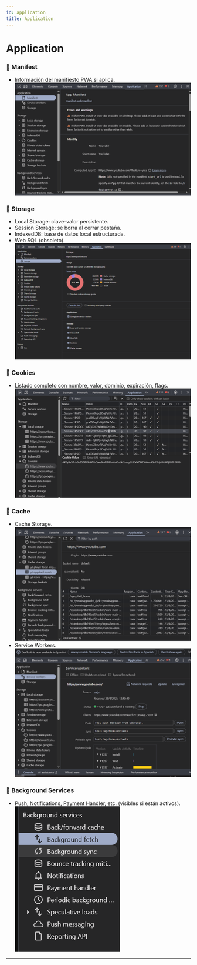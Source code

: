 ```yaml
---
id: application
title: Application
---
```

# Application

### 🔹 Manifest
- Información del manifiesto PWA si aplica.
![Docs Version Dropdown](./img/app_1.png)


### 🔹 Storage
- Local Storage: clave-valor persistente.
- Session Storage: se borra al cerrar pestaña.
- IndexedDB: base de datos local estructurada.
- Web SQL (obsoleto).
![Docs Version Dropdown](./img/app_2.png)


### 🔹 Cookies
- Listado completo con nombre, valor, dominio, expiración, flags.
![Docs Version Dropdown](./img/app_3.png)


### 🔹 Cache
- Cache Storage.
![Docs Version Dropdown](./img/app_4.png)
- Service Workers.
![Docs Version Dropdown](./img/app_35.png)



### 🔹 Background Services
- Push, Notifications, Payment Handler, etc. (visibles si están activos).
![Docs Version Dropdown](./img/app_5.png)

---